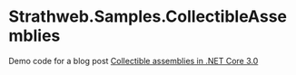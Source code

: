 # Strathweb.Samples.CollectibleAssemblies

Demo code for a blog post [Collectible assemblies in .NET Core 3.0](https://www.strathweb.com/2019/01/collectible-assemblies-in-net-core-3-0/)
